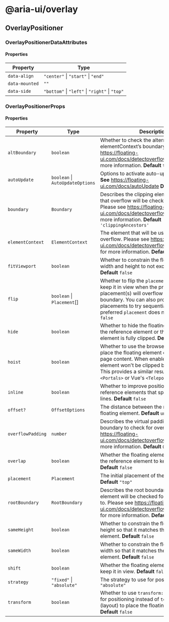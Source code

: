 # @aria-ui/overlay

## OverlayPositioner

### OverlayPositionerDataAttributes

#### Properties

| Property       | Type                                           |
| -------------- | ---------------------------------------------- |
| `data-align`   | `"center"` \| `"start"` \| `"end"`             |
| `data-mounted` | `""`                                           |
| `data-side`    | `"bottom"` \| `"left"` \| `"right"` \| `"top"` |

### OverlayPositionerProps

#### Properties

| Property | Type | Description |
| --- | --- | --- |
| `altBoundary` | `boolean` | Whether to check the alternate elementContext’s boundary. Please see https://floating-ui.com/docs/detectoverflow#altboundary for more information. **Default** `true` |
| `autoUpdate` | `boolean` \| `AutoUpdateOptions` | Options to activate auto-update listeners **See** https://floating-ui.com/docs/autoUpdate **Default** `true` |
| `boundary` | `Boundary` | Describes the clipping element(s) or area that overflow will be checked relative to. Please see https://floating-ui.com/docs/detectoverflow#boundary for more information. **Default** `'clippingAncestors'` |
| `elementContext` | `ElementContext` | The element that will be used to check for overflow. Please see https://floating-ui.com/docs/detectoverflow#elementcontext for more information. **Default** `'floating'` |
| `fitViewport` | `boolean` | Whether to constrain the floating element's width and height to not exceed the viewport. **Default** `false` |
| `flip` | `boolean` \| `Placement`[] | Whether to flip the `placement` in order to keep it in view when the preferred placement(s) will overflow the clipping boundary. You can also provide an array of placements to try sequentially if the preferred `placement` does not fit. **Default** `false` |
| `hide` | `boolean` | Whether to hide the floating element when the reference element or the floating element is fully clipped. **Default** `false` |
| `hoist` | `boolean` | Whether to use the browser [Popover API](https://developer.mozilla.org/en-US/docs/Web/API/Popover_API) to place the floating element on top of other page content. When enabled, the floating element won't be clipped by an ancestor. This provides a similar result to React's `<Portals>` or Vue's `<Teleport>`. **Default** `false` |
| `inline` | `boolean` | Whether to improve positioning for inline reference elements that span over multiple lines. **Default** `false` |
| `offset?` | `OffsetOptions` | The distance between the reference and floating element. **Default** `undefined` |
| `overflowPadding` | `number` | Describes the virtual padding around the boundary to check for overflow. Please see https://floating-ui.com/docs/detectoverflow#padding for more information. **Default** `0` |
| `overlap` | `boolean` | Whether the floating element can overlap the reference element to keep it in view. **Default** `false` |
| `placement` | `Placement` | The initial placement of the floating element **Default** `"top"` |
| `rootBoundary` | `RootBoundary` | Describes the root boundary that the element will be checked for overflow relative to. Please see https://floating-ui.com/docs/detectoverflow#rootboundary for more information. **Default** `'viewport'` |
| `sameHeight` | `boolean` | Whether to constrain the floating element's height so that it matches the reference element. **Default** `false` |
| `sameWidth` | `boolean` | Whether to constrain the floating element's width so that it matches the reference element. **Default** `false` |
| `shift` | `boolean` | Whether the floating element should shift to keep it in view. **Default** `false` |
| `strategy` | `"fixed"` \| `"absolute"` | The strategy to use for positioning **Default** `"absolute"` |
| `transform` | `boolean` | Whether to use `transform: translate3d()` for positioning instead of `top` and `left` (layout) to place the floating element. **Default** `false` |

